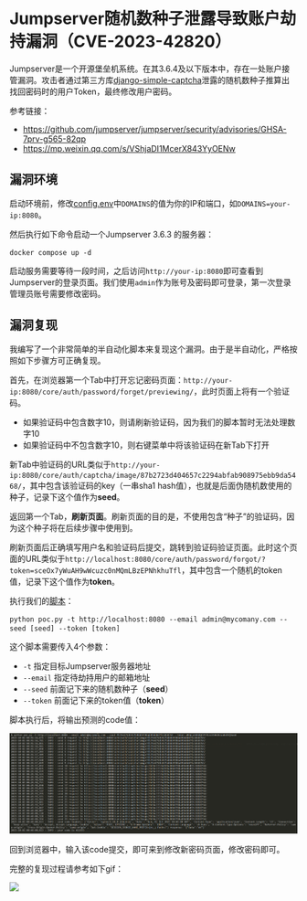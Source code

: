 # Jumpserver随机数种子泄露导致账户劫持漏洞（CVE-2023-42820）

Jumpserver是一个开源堡垒机系统。在其3.6.4及以下版本中，存在一处账户接管漏洞。攻击者通过第三方库[django-simple-captcha](https://github.com/mbi/django-simple-captcha)泄露的随机数种子推算出找回密码时的用户Token，最终修改用户密码。

参考链接：

- <https://github.com/jumpserver/jumpserver/security/advisories/GHSA-7prv-g565-82qp>
- <https://mp.weixin.qq.com/s/VShjaDI1McerX843YyOENw>
<!-- - <https://www.leavesongs.com/PENETRATION/jumpserver-sep-2023-multiple-vulnerabilities-go-through.html> -->

## 漏洞环境

启动环境前，修改[config.env](config.env)中`DOMAINS`的值为你的IP和端口，如`DOMAINS=your-ip:8080`。

然后执行如下命令启动一个Jumpserver 3.6.3 的服务器：

```
docker compose up -d
```

启动服务需要等待一段时间，之后访问`http://your-ip:8080`即可查看到Jumpserver的登录页面。我们使用`admin`作为账号及密码即可登录，第一次登录管理员账号需要修改密码。

## 漏洞复现

我编写了一个非常简单的半自动化脚本来复现这个漏洞。由于是半自动化，严格按照如下步骤方可正确复现。

首先，在浏览器第一个Tab中打开忘记密码页面：`http://your-ip:8080/core/auth/password/forget/previewing/`，此时页面上将有一个验证码。

- 如果验证码中包含数字10，则请刷新验证码，因为我们的脚本暂时无法处理数字10
- 如果验证码中不包含数字10，则右键菜单中将该验证码在新Tab下打开

新Tab中验证码的URL类似于`http://your-ip:8080/core/auth/captcha/image/87b2723d404657c2294abfab908975ebb9da5468/`，其中包含该验证码的key（一串sha1 hash值），也就是后面伪随机数使用的种子，记录下这个值作为**seed**。

返回第一个Tab，**刷新页面**。刷新页面的目的是，不使用包含“种子”的验证码，因为这个种子将在后续步骤中使用到。

刷新页面后正确填写用户名和验证码后提交，跳转到验证码验证页面。此时这个页面的URL类似于`http://localhost:8080/core/auth/password/forgot/?token=sceOx7yWuAH9wWcuzc0nMQmLBzEPNhkhuTfl`，其中包含一个随机的token值，记录下这个值作为**token**。

执行我们的[脚本](poc.py)：

```
python poc.py -t http://localhost:8080 --email admin@mycomany.com --seed [seed] --token [token]
```

这个脚本需要传入4个参数：

- `-t` 指定目标Jumpserver服务器地址
- `--email` 指定待劫持用户的邮箱地址
- `--seed` 前面记下来的随机数种子（**seed**）
- `--token` 前面记下来的token值（**token**）

脚本执行后，将输出预测的code值：

![](1.png)

回到浏览器中，输入该code提交，即可来到修改新密码页面，修改密码即可。

完整的复现过程请参考如下gif：

![](2.gif)
